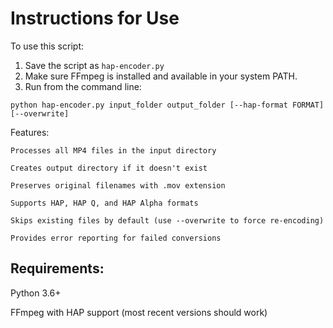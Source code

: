 # Instructions for Use

To use this script:

  1. Save the script as `hap-encoder.py`
  2. Make sure FFmpeg is installed and available in your system PATH.
  3. Run from the command line:

  `python hap-encoder.py input_folder output_folder [--hap-format FORMAT] [--overwrite]`

  Features:

    Processes all MP4 files in the input directory

    Creates output directory if it doesn't exist

    Preserves original filenames with .mov extension

    Supports HAP, HAP Q, and HAP Alpha formats

    Skips existing files by default (use --overwrite to force re-encoding)

    Provides error reporting for failed conversions

## Requirements:

  Python 3.6+

  FFmpeg with HAP support (most recent versions should work)

